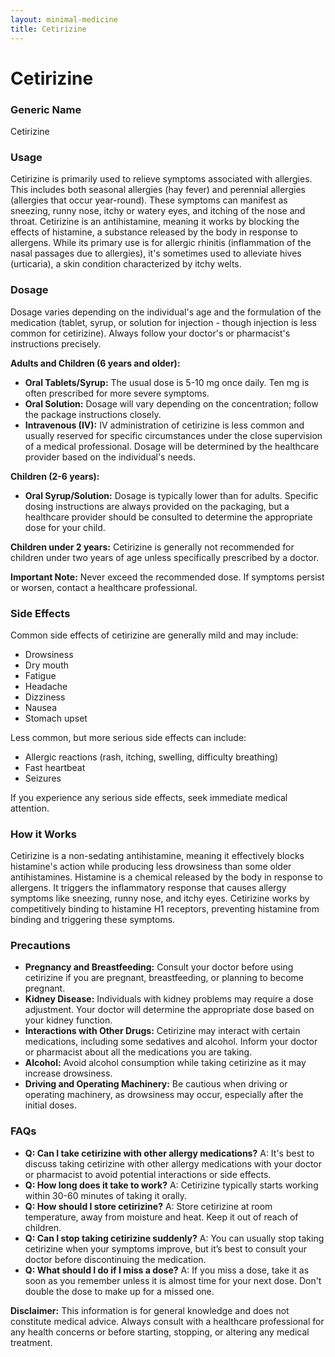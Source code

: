 ```yaml
---
layout: minimal-medicine
title: Cetirizine
---
```


# Cetirizine
### Generic Name
Cetirizine

### Usage
Cetirizine is primarily used to relieve symptoms associated with allergies.  This includes both seasonal allergies (hay fever) and perennial allergies (allergies that occur year-round).  These symptoms can manifest as sneezing, runny nose, itchy or watery eyes, and itching of the nose and throat.  Cetirizine is an antihistamine, meaning it works by blocking the effects of histamine, a substance released by the body in response to allergens.  While its primary use is for allergic rhinitis (inflammation of the nasal passages due to allergies), it's sometimes used to alleviate hives (urticaria), a skin condition characterized by itchy welts.

### Dosage

Dosage varies depending on the individual's age and the formulation of the medication (tablet, syrup, or solution for injection - though injection is less common for cetirizine). Always follow your doctor's or pharmacist's instructions precisely.

**Adults and Children (6 years and older):**

* **Oral Tablets/Syrup:** The usual dose is 5-10 mg once daily.  Ten mg is often prescribed for more severe symptoms.
* **Oral Solution:**  Dosage will vary depending on the concentration; follow the package instructions closely.
* **Intravenous (IV):** IV administration of cetirizine is less common and usually reserved for specific circumstances under the close supervision of a medical professional. Dosage will be determined by the healthcare provider based on the individual's needs.

**Children (2-6 years):**

* **Oral Syrup/Solution:** Dosage is typically lower than for adults.  Specific dosing instructions are always provided on the packaging, but a healthcare provider should be consulted to determine the appropriate dose for your child.

**Children under 2 years:**  Cetirizine is generally not recommended for children under two years of age unless specifically prescribed by a doctor.

**Important Note:**  Never exceed the recommended dose. If symptoms persist or worsen, contact a healthcare professional.

### Side Effects

Common side effects of cetirizine are generally mild and may include:

* Drowsiness
* Dry mouth
* Fatigue
* Headache
* Dizziness
* Nausea
* Stomach upset

Less common, but more serious side effects can include:

* Allergic reactions (rash, itching, swelling, difficulty breathing)
* Fast heartbeat
* Seizures

If you experience any serious side effects, seek immediate medical attention.

### How it Works

Cetirizine is a non-sedating antihistamine, meaning it effectively blocks histamine's action while producing less drowsiness than some older antihistamines. Histamine is a chemical released by the body in response to allergens.  It triggers the inflammatory response that causes allergy symptoms like sneezing, runny nose, and itchy eyes.  Cetirizine works by competitively binding to histamine H1 receptors, preventing histamine from binding and triggering these symptoms.

### Precautions

* **Pregnancy and Breastfeeding:**  Consult your doctor before using cetirizine if you are pregnant, breastfeeding, or planning to become pregnant.
* **Kidney Disease:**  Individuals with kidney problems may require a dose adjustment. Your doctor will determine the appropriate dose based on your kidney function.
* **Interactions with Other Drugs:** Cetirizine may interact with certain medications, including some sedatives and alcohol. Inform your doctor or pharmacist about all the medications you are taking.
* **Alcohol:** Avoid alcohol consumption while taking cetirizine as it may increase drowsiness.
* **Driving and Operating Machinery:**  Be cautious when driving or operating machinery, as drowsiness may occur, especially after the initial doses.


### FAQs

* **Q: Can I take cetirizine with other allergy medications?**  A: It's best to discuss taking cetirizine with other allergy medications with your doctor or pharmacist to avoid potential interactions or side effects.
* **Q: How long does it take to work?** A: Cetirizine typically starts working within 30-60 minutes of taking it orally.
* **Q: How should I store cetirizine?** A: Store cetirizine at room temperature, away from moisture and heat. Keep it out of reach of children.
* **Q: Can I stop taking cetirizine suddenly?** A:  You can usually stop taking cetirizine when your symptoms improve, but it’s best to consult your doctor before discontinuing the medication.
* **Q: What should I do if I miss a dose?** A: If you miss a dose, take it as soon as you remember unless it is almost time for your next dose. Don't double the dose to make up for a missed one.


**Disclaimer:** This information is for general knowledge and does not constitute medical advice. Always consult with a healthcare professional for any health concerns or before starting, stopping, or altering any medical treatment.
